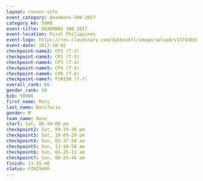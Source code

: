 ```yaml
---
layout: runner-info 
event_category: deadmans-300-2017 
category_km: 50KM 
event-title: DEADMANS 300 2017 
event-location: Rizal Philippines 
event-logo: https://res.cloudinary.com/dykbosktl/image/upload/v1574385898/Logo/2017-DM300-Logo_ljecaw.jpg 
event-date: 2017-10-02 
checkpoint-name2: CP1 (T-2) 
checkpoint-name3: CP2 (T-3) 
checkpoint-name4: CP3 (T-4) 
checkpoint-name5: CP4 (T-5) 
checkpoint-name6: CP6 (T-6) 
checkpoint-name7: FINISH (T-7) 
overall_rank: 66
gender_rank: 56
bib: 50006
first_name: Rory
last_name: Bonifacio
gender: M
team_name: None
start: Sat, 06-30-00 pm
checkpoint2: Sat, 09-19-38 pm
checkpoint3: Sat, 10-09-29 pm
checkpoint4: Sun, 02-37-50 am
checkpoint5: Sun, 12-18-58 am
checkpoint6: Sun, 04-25-11 am
checkpoint7: Sun, 06-25-46 am
finish: 11-55-46
status: FINISHER
---
```

